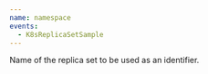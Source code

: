 ```yaml
---
name: namespace
events:
  - K8sReplicaSetSample
---
```


Name of the replica set to be used as an identifier.